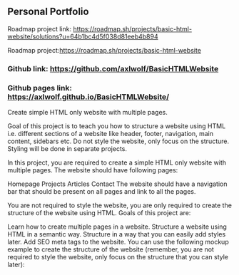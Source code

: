 ## Personal Portfolio

Roadmap project link: https://roadmap.sh/projects/basic-html-website/solutions?u=64b1bc4d5f038d81eeb4b894

Roadmap project:https://roadmap.sh/projects/basic-html-website

### Github link: https://github.com/axlwolf/BasicHTMLWebsite

### Github pages link: https://axlwolf.github.io/BasicHTMLWebsite/

Create simple HTML only website with multiple pages.

Goal of this project is to teach you how to structure a website using HTML i.e. different sections of a website like header, footer, navigation, main content, sidebars etc. Do not style the website, only focus on the structure. Styling will be done in separate projects.

In this project, you are required to create a simple HTML only website with multiple pages. The website should have following pages:

Homepage
Projects
Articles
Contact
The website should have a navigation bar that should be present on all pages and link to all the pages.

You are not required to style the website, you are only required to create the structure of the website using HTML. Goals of this project are:

Learn how to create multiple pages in a website.
Structure a website using HTML in a semantic way.
Structure in a way that you can easily add styles later.
Add SEO meta tags to the website.
You can use the following mockup example to create the structure of the website (remember, you are not required to style the website, only focus on the structure that you can style later):
